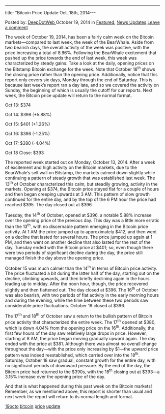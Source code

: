 ---
title: "Bitcoin Price Update Oct. 18th, 2014---

<article class="post-listing post-7422 post type-post status-publish format-standard has-post-thumbnail hentry  tag-19octo tag-bitcoin tag-price tag-update">
    <div class="post-inner">
        <span>Posted by: <a href="https://www.deepdotweb.com/author/admin/" title="">DeepDotWeb </a></span>
    <span>October 19, 2014</span>
    <span>in <a href="https://www.deepdotweb.com/category/deepdot-news/" rel="category tag">Featured</a>, <a href="https://www.deepdotweb.com/category/news-updates/" rel="category tag">News Updates</a></span>
    <span><a href="https://www.deepdotweb.com/2014/10/19/bitcoin-price-update-oct-18th-2014/#respond">Leave a comment</a></span>
    </p>
    <div class="clear"></div>
    <div class="entry">
    <p>The week of October 19, 2014, has been a fairly calm week on the Bitcoin markets—compared to last week, the week of the BearWhale. Aside from two bearish days, the overall activity of the week was positive, with the price increasing a total of 8.86%. Following the BearWhale excitement that pushed up the price towards the end of last week, this week was characterized by steady gains. Take a look at the daily, opening prices on the Bitstamp Bitcoin exchange for the week. Note that October 18<sup>th</sup> shows the closing price rather than the opening price. Additionally, notice that this report only covers six days, Monday through the end of Saturday. This is because last week&#8217;s report ran a day late, and so we covered the activity on Sunday, the beginning of which is usually the cutoff for our reports. Next week, the Bitcoin price update will return to the normal format.</p>
    <p>Oct 13: $374</p>
    <p>Oct 14: $396 (+5.88%)</p>
    <p>Oct 15: $401 (+1.26%)</p>
    <p>Oct 16: $396 (-1.25%)</p>
    <p>Oct 17: $380 (-4.04%)</p>
    <p>Oct 18 Close: $393</p>
    <p>The reported week started out on Monday, October 13, 2014. After a week of excitement and high activity on the Bitcoin markets, due to the BearWhale&#8217;s sell wall on Bitstamp, the markets calmed down slightly while continuing a pattern of steady growth that was established last week. The 13<sup>th</sup> of October characterized this calm, but steadily growing, activity in the markets. Opening at $374, the Bitcoin price stayed flat for a couple of hours and then began creeping upwards at 3 AM. This pattern of slow growth continued for the entire day, and by the top of the 6 PM hour the price had reached $395. The day closed out at $396.</p>
    <p>Tuesday, the 14<sup>th</sup> of October, opened at $396, a notable 5.88% increase over the opening price of the previous day. This day was a little more erratic than the 13<sup>th</sup>, with no discernable pattern emerging in the Bitcoin price activity. At 1 AM the price jumped up to approximately $412, and then went on a decline that lasted for several hours. The price jumped up again at 1 PM, and then went on another decline that also lasted for the rest of the day. Tuesday ended with the Bitcoin price at $401; so, even though there were two periods of significant decline during the day, the price still managed finish the day above the opening price.</p>
    <p>October 15 was much calmer than the 14<sup>th</sup> in terms of Bitcoin price activity. The price fluctuated a bit during the latter half of the day, starting out on the decline, climbing upwards, and then briefly declining again in the hours leading up to midday. After the noon hour, though, the price recovered slightly and then flattened out. The day closed at $396. The 16<sup>th</sup> of October was also bearish, with two periods of flat activity in the early morning hours and during the evening, while the time between these two periods saw considerable price fluctuations. October 16 closed at $396.</p>
    <p>The 17<sup>th</sup> and 18<sup>th</sup> of October saw a return to the bullish pattern of Bitcoin price activity that characterized the entire week. The 17<sup>th</sup> opened at $380, which is down 4.04% from the opening price on the 16<sup>th</sup>. Additionally, the first few hours of the day saw relatively large drops in price. However, starting at 8 AM, the price began moving gradually upward again. The day ended with the price at $381. Although there was almost no overall change throughout the day—with the price only increasing by $1—the upward price pattern was indeed reestablished, which carried over into the 18<sup>th</sup>. Saturday, October 18 saw gradual, constant growth for the entire day, with no significant periods of downward pressure. By the end of the day, the Bitcoin price had returned to the $390s, with the 18<sup>th</sup> closing out at $393—a 3.15% increase over the opening price of the day.</p>
    <p>And that is what happened during this past week on the Bitcoin markets! Remember, as we mentioned above, this report is shorter than usual and next week the report will return to its normal length and format.</p>
    </div>
    <a href="https://www.deepdotweb.com/tag/19octo/" rel="tag">19octo</a> <a href="https://www.deepdotweb.com/tag/bitcoin/" rel="tag">bitcoin</a> <a href="https://www.deepdotweb.com/tag/price/" rel="tag">price</a> <a href="https://www.deepdotweb.com/tag/update/" rel="tag">update</a></span> <span style="display:none" class="updated">2014-10-19</span>
    <div style="display:none" class="vcard author" itemprop="author" itemscope itemtype="http://schema.org/Person"><strong class="fn" itemprop="name">
    
